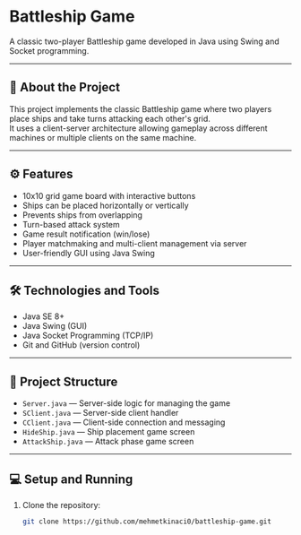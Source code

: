 # Battleship Game

A classic two-player Battleship game developed in Java using Swing and Socket programming.

---

## 🚀 About the Project

This project implements the classic Battleship game where two players place ships and take turns attacking each other's grid.  
It uses a client-server architecture allowing gameplay across different machines or multiple clients on the same machine.

---

## ⚙️ Features

- 10x10 grid game board with interactive buttons  
- Ships can be placed horizontally or vertically  
- Prevents ships from overlapping  
- Turn-based attack system  
- Game result notification (win/lose)  
- Player matchmaking and multi-client management via server  
- User-friendly GUI using Java Swing  

---

## 🛠 Technologies and Tools

- Java SE 8+  
- Java Swing (GUI)  
- Java Socket Programming (TCP/IP)  
- Git and GitHub (version control)  

---

## 📁 Project Structure

- `Server.java` — Server-side logic for managing the game  
- `SClient.java` — Server-side client handler  
- `CClient.java` — Client-side connection and messaging  
- `HideShip.java` — Ship placement game screen  
- `AttackShip.java` — Attack phase game screen  

---

## 💻 Setup and Running

1. Clone the repository:
   ```bash
   git clone https://github.com/mehmetkinaci0/battleship-game.git
